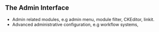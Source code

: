 The Admin Interface
-------------------

* Admin related modules, e.g admin menu, module filter, CKEditor, linkit.
* Advanced administrative configuration, e.g workflow systems, 
